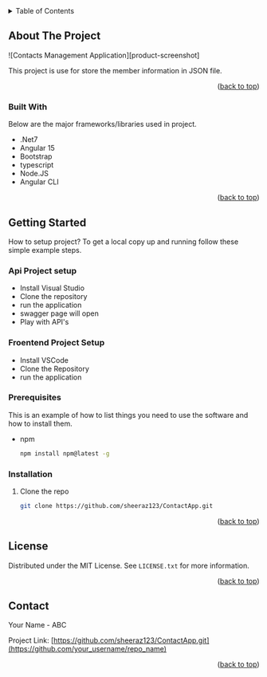 
<!-- PROJECT LOGO -->

<div align="center">
  
  
</div>



<!-- TABLE OF CONTENTS -->
<details>
  <summary>Table of Contents</summary>
  <ol>
    <li>
      <a href="#about-the-project">About The Project</a>
      <ul>
        <li><a href="#built-with">Built With</a></li>
      </ul>
    </li>
    <li>
      <a href="#getting-started">Getting Started</a>
      <ul>
        <li><a href="#prerequisites">Prerequisites</a></li>
        <li><a href="#installation">Installation</a></li>
      </ul>
    </li>
    <li><a href="#license">License</a></li>
    <li><a href="#contact">Contact</a></li>
   </ol>
</details>



<!-- ABOUT THE PROJECT -->
## About The Project

![Contacts Management Application][product-screenshot]

This project is use for store the member information in JSON file. 



<p align="right">(<a href="#readme-top">back to top</a>)</p>



### Built With

Below are the major frameworks/libraries used in project.

* .Net7
* Angular 15
* Bootstrap
* typescript
* Node.JS
* Angular CLI
  
<p align="right">(<a href="#readme-top">back to top</a>)</p>



<!-- GETTING STARTED -->
## Getting Started

How to setup project?
To get a local copy up and running follow these simple example steps.
### Api Project setup
* Install Visual Studio
* Clone the repository
* run the application
* swagger page will open
* Play with API's

### Froentend Project Setup
* Install VSCode
* Clone the Repository
* run the application
   

### Prerequisites

This is an example of how to list things you need to use the software and how to install them.
* npm
  ```sh
  npm install npm@latest -g
  ```

### Installation

1. Clone the repo
   ```sh
   git clone https://github.com/sheeraz123/ContactApp.git
   ```
   

<p align="right">(<a href="#readme-top">back to top</a>)</p>


<!-- LICENSE -->
## License

Distributed under the MIT License. See `LICENSE.txt` for more information.

<p align="right">(<a href="#readme-top">back to top</a>)</p>



<!-- CONTACT -->
## Contact

Your Name - ABC

Project Link: [https://github.com/sheeraz123/ContactApp.git](https://github.com/your_username/repo_name)

<p align="right">(<a href="#readme-top">back to top</a>)</p>



